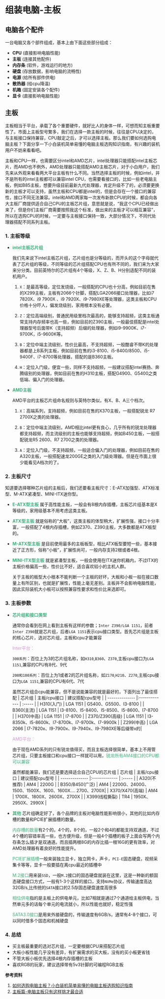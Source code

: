 # 组装电脑-主板

## 电脑各个配件
一台电脑又各个部件组成，基本上由下面这些部分组成：
+ **CPU** (直接影响电脑性能)
+ **主板** (连接其他配件)
+ **内存条** (软件，游戏运行的地方)
+ **硬盘** (存放数据，影响电脑的流畅性)
+ **电源** (给所有部件供电)
+ **散热器** (给cpu降温)
+ **机箱** (固定安装各个配件)
+ **显卡** (直接影响电脑性能)

## 主板
  主板相当于平台，承载了各个重要硬件，就好比人的身体一样，可想而知主板重要性了。市面上主板型号繁多，我们在选择一款主板的时候，往往是CPU决定的，与主板接口保持兼容，CPU敲定之后，才可以选择主板。那么我们要如何选购电脑主板？下面分享一下小白装机简单易懂的电脑主板选购知识指南，有兴趣的装机用户不妨来看看吧。

  主板和CPU一样，也需要区分intel和AMD芯片，intel处理器只能搭配intel主板芯片，而AMD也不例外，AMD处理器只能搭配AMD主板芯片，对于小白用户，我们先来从外观来看看两大平台主板有什么不同。当然选择主板的时候，例如intel，并不是所有的intel主板都可以兼容intel CPU，也需要看接口的，比如一些老电脑主板，例如B85主板，想要升级目前最新九代处理器，肯定升级不了的，必须要更换新的主板才可以支持，虽然主板和CPU都是intel的，但是会存在一个接口的兼容性，接口不同无法兼容。intel和AMD两家每一次发布新款CPU的时候，都会向各大主板厂商提供适合自己CPU的主板芯片组，意思就是说，“我这个CPU已经做出来了，但是你们主板厂商需要按照我这个标准，做出来的主板才可以相互兼容”，所以在选购CPU的时候，一定要与主板接口保持一致，大部分情况下，不同代处理器搭配不同系列主板。

### 1. 主板等级
+ <font color=#3eaf7c>**intel主板芯片组**</font>

  我们先来说下intel主板芯片组，芯片组也是分等级的，而开头的这个字母就代表了芯片组的等级，不同等级的芯片组搭配CPU也有所不同的，我们来为大家来分分类。目前英特尔的芯片组有4个等级，X、Z、B、H分别适配不同的装机用户。

  1. `X`：是最高等级，定位发烧级，一般搭配的CPU也十分高，例如目前在售的X299主板，主板有2066个针脚，搭配LGA2066接口处理器，比如i7 7820X、i9 7900X 、i9 7920X、i9-7980XE等处理器，这类主板和CPU价格十分吓人，偏发烧级别，家用根本没有必要。

  2. `Z`：定位高端级别，普通民用级里档次最高的，能够支持超频，这类主板通常支持内存频率也高一些，例如目前的Z390主板，一般最佳搭配是intel处理器型号后面带K（支持超频）后缀的处理器，例如i9-9900K、i7-9700K，i5-9600K等。

  3. `B`：定位中端主流级别，性价比最高，不支持超频，一般酷睿不带K的处理器都是上B系列主板，例如目前在售的i3-8100、i5-8400/8500、i5-9400F、i7-8700等处理器，搭配的是B360主板。

  4. `H`：定位入门级，便宜一些，同样不支持超频，一般建议搭配intel赛扬、奔腾级别的处理器，例如目前在售的H310主板，搭配G4900、G5400之类低端、偏入门的处理器。

+ <font color=#3eaf7c>**AMD主板**</font>

  AMD平台的主板芯片组命名规则与英特尔类似，有X、B、A三个档次。

  1. `X`：高端系列，支持超频，例如目前在售的X370主板，一般搭配锐龙 R7 2700X之类的处理器。

  2. `B`：定位中端主流级别，AMD相比intel更有良心，几乎所有的锐龙处理器都支持超频，而主流级别的主板也能够支持超频，例如B450主板，一般搭配锐龙R5 2600、R7 2700之类的处理器。

  3. `A`：定位入门级，不支持超频，一般适合偏入门的处理器，例如目前在售的A320主板，一般搭配速龙200GE之类的入门级处理器。但是在市面上很少能看见A档次的了。

### 2. 主板尺寸
  知道要选择哪种芯片组的主板后，我们还要看主板尺寸：E-ATX加强型、ATX标准型、M-ATX紧凑型、MINI-ITX迷你型。

+ <font color=#3eaf7c>**E-ATX型主板**</font>
  属于高性能主板，一般会有8根内存插槽，主板芯片组基本是X等级的，家用级基本不用考虑这类主板。

+ <font color=#3eaf7c>**ATX型主板**</font>
  就是俗称的“大板”，这类主板的体型稍大，扩展性强，接口十分丰富，一般搭配了4根内存插槽，例如Z370、Z390主板，大多数都是ATX板型的。

+ <font color=#3eaf7c>**M-ATX型主板**</font>
  是目前使用最多的主板板型，相比ATX板型要短一些，基本接近了正方形，俗称“小板”，扩展性尚可，一般内存支持2根或者4根。

+ <font color=#3eaf7c>**MINI-ITX型主板**</font>
  就是紧凑型主板，一般会使用在ITX迷你机箱内，不过ITX的主板价格偏高一些，性价比不好，适合喜欢较小的主机人群。

  关于主板的板型大小根本不能判断一个主板的好坏，大板和小板一般在接口数量上有所区别，也就是扩展性，性能上毫无差别。主板并不会影响电脑性能，因此实际装机大小板可以按照兼容性要求和性价比来选即可。

### 3. 主板参数
+ <font color=#3eaf7c>**芯片组和接口类型**</font>

  通常你会看到在网上看到主板有这样的参数；`Inter Z390/LGA 1151`，前者`Inter Z390`就是芯片组，后者`LGA 1151`表示cpu接口类型。首先芯片组是主板的核心芯片，选对芯片组，主板和cpu才能兼容

  <font color=#CC99CD>Inter平台：</font> 

  `300系列`：百位上为3的芯片组名称，如`H310`,`B360`、`Z370`,主板cpu接口为`LGA 1151`,兼容的CPU有8代、9代

  `200和100系列`：百位上为1或者2的芯片组名称，如`Z170`,`H210`、`Z270`,主板cpu接口为`LGA 1151`,兼容的CPU有6代、7代

  虽然芯片组合cpu能兼容，但不是说能兼容的就是最好的，下面列出了最佳搭配
  | 芯片组          | 主板/cpu接口           | 建议搭配cpu型号                                  |
  | --------------  |:-------------         | :-----                                          |
  | H310(入门)      | LGA 1151              | G5400、G5500、I3-8100                            |
  | B360(主流)      | LGA 1151              | I3-8100、I5-8400、I5-8500、I5-8600、I7-8700      |
  | H370(中高)      | LGA 1151              | I7-8700                                          |
  | Z370/Z390(高级) | LGA 1151               | I3-8350k、I5-8600k、I7-8700k、I7-9700k、I7-9900k |
  | Z299(中高)      | LGA 2066               | I7-7820x、I9-7900x、I9-7940x、I9-7980XE等后缀带x的|

  <font color=#CC99CD>AMD平台：</font> 

  由于现在AMD系列的只有锐龙值得买，而且主板选择很简单，基本上不用管芯片组，只要主板接口和cpu接口一样就可以用，<font color=#3eaf7c>锐龙所有AM4接口的CPU都可以兼容</font>

  虽然都能兼容，我们还是要选择适合自己CPU的芯片组
  | 芯片组           | 主板/cpu接口     | 建议搭配cpu型号                                      |
  | --------------   |:-------------   | :-----                                              |
  | A320(不推荐)     | AM4             | 2200G                                                |
  | B350/B450(广泛)  | AM4             | 2200G、2400G、1500、1500X、1600、1600X.... 2700、2700X|
  | X370/X470(高端)  | AM4             | 1700X、1800X、2600X、2700X                           |
  | X399(线程撕裂)   | TR4              | 1950X、2950X、2990X                                 |

+ <font color=#3eaf7c>**其他**</font>
  芯片组确定好了，各个品牌的主板对电脑性能影响很小，其他的比如内存槽的数量和PCIE扩展插槽的数量。
  
  <font color=#3eaf7c>内存槽的数量</font>有2个的，4个的，8个的，一般2个和4的都能支持双通道，不过4个槽的容错率高一些，也方便升级，但是一般4个插槽的板子上面会写两个内存条怎么插才是双通道。而且插两根8G的内存比插一根16G的更有效率，对AMD处理器有着良好的性能提升。

  <font color=#3eaf7c>PCIE扩展插槽</font>一般来装独立显卡，独立网卡，声卡，`PCI-E`固态硬盘，视频采集卡等等，显卡一般要插在离cpu最近的插槽中

  <font color=#3eaf7c>M.2接口</font>用来装`SSD`，一般`M.2`接口的固态硬盘就装在这里，这是一种新的额固态硬盘接口方式，一般有1-3个这样的接口，支持`NVMe`协议，传输速度高达32GB/s,比传统的`SATA`接口的2.5存固态硬盘速度高很多

  <font color=#3eaf7c>相位供电</font>指的是主板上的供电单元，比如7相就是通过7个通道给主板供电，当然单元多的话每个单元的电流就小，所以性能也就好，稳定性强

  <font color=#3eaf7c>SATA3.0接口</font>是用来外接硬盘的，传输速度有6GB/s，通常有4-8个接口，可以同时借多个固态和机械硬盘
### 4. 总结
+ 买主板最重要的选对芯片组，一定要根据CPU来搭配芯片组
+ 大板小板性能几乎没有差异，有扩展需求的买大板，没有的买小板更省钱
+ 不管大板小板优先选择4根内存插槽的主板
+ 喜欢RGB的玩家，建议选择带有5v3针脚的可编程RGB主板

**参考资料**

1. [如何选购电脑主板？小白装机简单易懂的电脑主板选购知识指南](http://www.fcs1.com/dncs/444.html)
2. [主板篇-电脑主板只有这样挑才最合适](https://www.bilibili.com/video/av34503867?from=search&seid=8315521117364911094)
